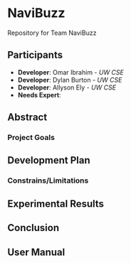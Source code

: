 # NaviBuzz
Repository for Team NaviBuzz
## Participants
* **Developer**: Omar Ibrahim - _UW CSE_
* **Developer**: Dylan Burton - _UW CSE_
* **Developer**: Allyson Ely - _UW CSE_
* **Needs Expert**: 

## Abstract

### Project Goals

## Development Plan

### Constrains/Limitations

## Experimental Results

## Conclusion

## User Manual
